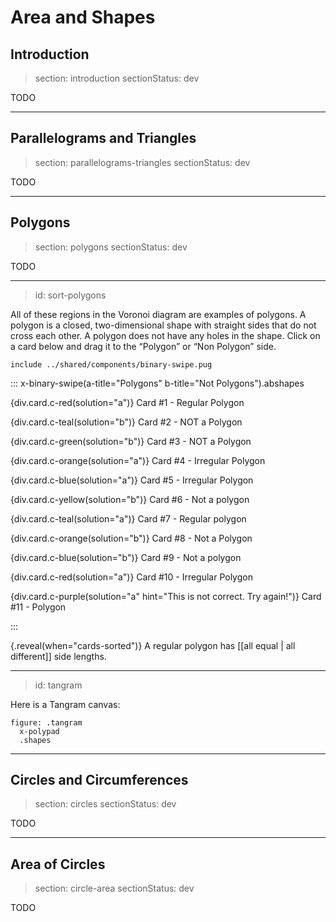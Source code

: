 # Area and Shapes

## Introduction

> section: introduction
> sectionStatus: dev

TODO

---

## Parallelograms and Triangles

> section: parallelograms-triangles
> sectionStatus: dev

TODO

---

## Polygons

> section: polygons
> sectionStatus: dev

TODO

---
> id: sort-polygons

All of these regions in the Voronoi diagram are examples of polygons. A polygon is a closed, two-dimensional shape with straight sides that do not cross each other. A polygon does not have any holes in the shape. Click on a card below and drag it to the “Polygon” or “Non Polygon” side.

    include ../shared/components/binary-swipe.pug

::: x-binary-swipe(a-title="Polygons" b-title="Not Polygons").abshapes
      
{div.card.c-red(solution="a")} Card #1 - Regular Polygon

{div.card.c-teal(solution="b")} Card #2 - NOT a Polygon

{div.card.c-green(solution="b")} Card #3 - NOT a Polygon

{div.card.c-orange(solution="a")} Card #4 - Irregular Polygon

{div.card.c-blue(solution="a")} Card #5 - Irregular Polygon

{div.card.c-yellow(solution="b")} Card #6 - Not a polygon

{div.card.c-teal(solution="a")} Card #7 - Regular polygon

{div.card.c-orange(solution="b")} Card #8 - Not a Polygon

{div.card.c-blue(solution="b")} Card #9 - Not a polygon

{div.card.c-red(solution="a")} Card #10 - Irregular Polygon

{div.card.c-purple(solution="a" hint="This is not correct. Try again!")} Card #11 - Polygon

:::

{.reveal(when="cards-sorted")} A regular polygon has [[all equal | all different]] side lengths. 

---
> id: tangram

Here is a Tangram canvas:

    figure: .tangram
      x-polypad
      .shapes

---

## Circles and Circumferences

> section: circles
> sectionStatus: dev

TODO

---

## Area of Circles

> section: circle-area
> sectionStatus: dev

TODO

